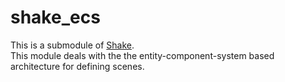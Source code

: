 # shake_ecs

This is a submodule of [Shake](https://github.com/berryvansomeren/shake3/).     
This module deals with the the entity-component-system based architecture for defining scenes.   
